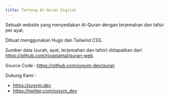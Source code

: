 ```yaml
---
title: Tentang Al-Quran Digital
---
```


Sebuah website yang menyediakan Al-Quran dengan terjemahan dan tafsir per ayat.

Dibuat menggunakan Hugo dan Tailwind CSS.

Sumber data (surah, ayat, terjemahan dan tafsir) didapatkan dari https://github.com/rioastamal/quran-web.

Source Code : https://github.com/sysym-dev/quran

Dukung Kami :

- https://sysym.dev
- https://twitter.com/sysym_dev